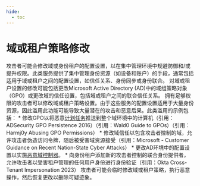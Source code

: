 ```yaml
---
hide:
  - toc
---
```


# 域或租户策略修改

攻击者可能会修改域或身份租户的配置设置，以在集中管理环境中规避防御和/或提升权限。此类服务提供了集中管理身份资源（如设备和账户）的手段，通常包括适用于域或租户之间的配置设置，如信任关系、身份同步或身份联合。  对域或租户设置的修改可能包括更改Microsoft Active Directory (AD)中的域组策略对象（GPO）或更改域的信任设置，包括域或租户之间的联合信任关系。  拥有足够权限的攻击者可以修改域或租户策略设置。由于这些服务的配置设置适用于大量身份资源，因此滥用此功能可能导致大量潜在的攻击和恶意后果。此类滥用的示例包括：  * 修改GPO以将恶意[计划任务](https://attack.mitre.org/techniques/T1053/005)推送到整个域环境中的计算机（引用：ADSecurity GPO Persistence 2016）（引用：Wald0 Guide to GPOs）（引用：Harmj0y Abusing GPO Permissions） * 修改域信任以包含攻击者控制的域，允许攻击者伪造访问令牌，随后被受害域资源接受（引用：Microsoft - Customer Guidance on Recent Nation-State Cyber Attacks） * 更改AD环境中的配置设置以实施[恶意域控制器](https://attack.mitre.org/techniques/T1207)。 * 向身份租户添加新的攻击者控制的联合身份提供者，允许攻击者以受害租户管理的任何用户身份进行身份验证（引用：Okta Cross-Tenant Impersonation 2023）  攻击者可能会临时修改域或租户策略，执行恶意操作，然后恢复更改以删除可疑迹象。
